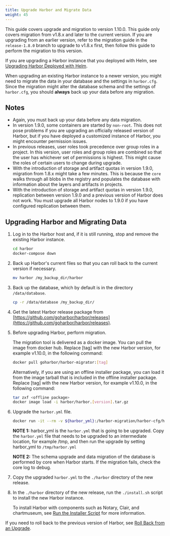 ```yaml
---
title: Upgrade Harbor and Migrate Data
weight: 45
---
```


This guide covers upgrade and migration to version 1.10.0. This guide only covers migration from v1.8.x and later to the current version. If you are upgrading from an earlier version, refer to the migration guide in the `release-1.8.0` branch to upgrade to v1.8.x first, then follow this guide to perform the migration to this version.

If you are upgrading a Harbor instance that you deployed with Helm, see [Upgrading Harbor Deployed with Helm](helm-upgrade.md).

When upgrading an existing Harbor instance to a newer version, you might need to migrate the data in your database and the settings in `harbor.cfg`.
Since the migration might alter the database schema and the settings of `harbor.cfg`, you should **always** back up your data before any migration.

## Notes

- Again, you must back up your data before any data migration.
- In version 1.9.0, some containers are started by `non-root`. This does not pose problems if you are upgrading an officially released version of Harbor, but if you have deployed a customized instance of Harbor, you might encounter permission issues.
- In previous releases, user roles took precedence over group roles in a project. In this version, user roles and group roles are combined so that the user has whichever set of permissions is highest. This might cause the roles of certain users to change during upgrade.
- With the introduction of storage and artifact quotas in version 1.9.0, migration from 1.8.x might take a few minutes. This is because the `core` walks through all blobs in the registry and populates the database with information about the layers and artifacts in projects.
- With the introduction of storage and artifact quotas in version 1.9.0, replication between version 1.9.0 and a previous version of Harbor does not work. You must upgrade all Harbor nodes to 1.9.0 if you have configured replication between them.

## Upgrading Harbor and Migrating Data

1. Log in to the Harbor host and, if it is still running, stop and remove the existing Harbor instance.

    ```sh
    cd harbor
    docker-compose down
    ```

1. Back up Harbor's current files so that you can roll back to the current version if necessary.

    ```sh
    mv harbor /my_backup_dir/harbor
    ```

1. Back up the database, which by default is in the directory `/data/database`.

    ```sh
    cp -r /data/database /my_backup_dir/
    ```

1. Get the latest Harbor release package from [https://github.com/goharbor/harbor/releases](https://github.com/goharbor/harbor/releases).
1. Before upgrading Harbor, perform migration. 

    The migration tool is delivered as a docker image. You can pull the image from docker hub. Replace [tag] with the new Harbor version, for example v1.10.0, in the following command:
    
    ```sh
    docker pull goharbor/harbor-migrator:[tag]
    ```

    Alternatively, if you are using an offline installer package, you can load it from the image tarball that is included in the offline installer package. Replace [tag] with the new Harbor version, for example v1.10.0, in the following command:
    
    ```sh
    tar zxf <offline package>
    docker image load -i harbor/harbor.[version].tar.gz
    ```

1. Upgrade the `harbor.yml` file.

    ```sh
    docker run -it --rm -v ${harbor_yml}:/harbor-migration/harbor-cfg/harbor.yml goharbor/harbor-migrator:[tag] --cfg up
    ```

    **NOTE 1:** harbor_yml is the `harbor.yml` that is going to be upgraded. Copy the `harbor.yml` file that needs to be upgraded to an intermediate location, for example /tmp, and then run the upgrade by setting harbor_yml to `/tmp/harbor.yml`
    
    **NOTE 2:** The schema upgrade and data migration of the database is performed by core when Harbor starts. If the migration fails, check the core log to debug.

1. Copy the upgraded `harbor.yml` to the `./harbor` directory of the new release. 

1. In the `./harbor` directory of the new release, run the `./install.sh` script to install the new Harbor instance. 

   To install Harbor with components such as Notary, Clair, and chartmuseum, see [Run the Installer Script](../../install-config/run-installer-script.md) for more information.
   
If you need to roll back to the previous version of Harbor, see [Roll Back from an Upgrade](roll-back-upgrade.md).
